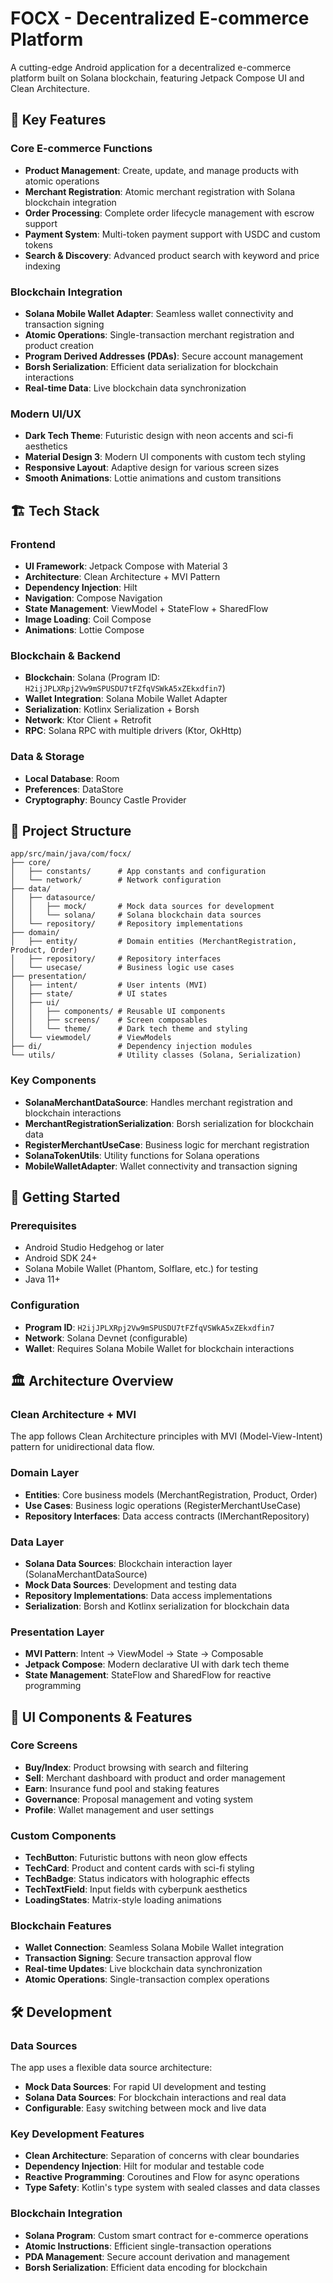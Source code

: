 # FOCX - Decentralized E-commerce Platform

A cutting-edge Android application for a decentralized e-commerce platform built on Solana blockchain, featuring Jetpack Compose UI and Clean Architecture.

## 🌟 Key Features

### Core E-commerce Functions
- **Product Management**: Create, update, and manage products with atomic operations
- **Merchant Registration**: Atomic merchant registration with Solana blockchain integration
- **Order Processing**: Complete order lifecycle management with escrow support
- **Payment System**: Multi-token payment support with USDC and custom tokens
- **Search & Discovery**: Advanced product search with keyword and price indexing

### Blockchain Integration
- **Solana Mobile Wallet Adapter**: Seamless wallet connectivity and transaction signing
- **Atomic Operations**: Single-transaction merchant registration and product creation
- **Program Derived Addresses (PDAs)**: Secure account management
- **Borsh Serialization**: Efficient data serialization for blockchain interactions
- **Real-time Data**: Live blockchain data synchronization

### Modern UI/UX
- **Dark Tech Theme**: Futuristic design with neon accents and sci-fi aesthetics
- **Material Design 3**: Modern UI components with custom tech styling
- **Responsive Layout**: Adaptive design for various screen sizes
- **Smooth Animations**: Lottie animations and custom transitions

## 🏗️ Tech Stack

### Frontend
- **UI Framework**: Jetpack Compose with Material 3
- **Architecture**: Clean Architecture + MVI Pattern
- **Dependency Injection**: Hilt
- **Navigation**: Compose Navigation
- **State Management**: ViewModel + StateFlow + SharedFlow
- **Image Loading**: Coil Compose
- **Animations**: Lottie Compose

### Blockchain & Backend
- **Blockchain**: Solana (Program ID: `H2ijJPLXRpj2Vw9mSPUSDU7tFZfqVSWkA5xZEkxdfin7`)
- **Wallet Integration**: Solana Mobile Wallet Adapter
- **Serialization**: Kotlinx Serialization + Borsh
- **Network**: Ktor Client + Retrofit
- **RPC**: Solana RPC with multiple drivers (Ktor, OkHttp)

### Data & Storage
- **Local Database**: Room
- **Preferences**: DataStore
- **Cryptography**: Bouncy Castle Provider

## 📁 Project Structure

```
app/src/main/java/com/focx/
├── core/
│   ├── constants/      # App constants and configuration
│   └── network/        # Network configuration
├── data/
│   ├── datasource/
│   │   ├── mock/       # Mock data sources for development
│   │   └── solana/     # Solana blockchain data sources
│   └── repository/     # Repository implementations
├── domain/
│   ├── entity/         # Domain entities (MerchantRegistration, Product, Order)
│   ├── repository/     # Repository interfaces
│   └── usecase/        # Business logic use cases
├── presentation/
│   ├── intent/         # User intents (MVI)
│   ├── state/          # UI states
│   ├── ui/
│   │   ├── components/ # Reusable UI components
│   │   ├── screens/    # Screen composables
│   │   └── theme/      # Dark tech theme and styling
│   └── viewmodel/      # ViewModels
├── di/                 # Dependency injection modules
└── utils/              # Utility classes (Solana, Serialization)
```

### Key Components

- **SolanaMerchantDataSource**: Handles merchant registration and blockchain interactions
- **MerchantRegistrationSerialization**: Borsh serialization for blockchain data
- **RegisterMerchantUseCase**: Business logic for merchant registration
- **SolanaTokenUtils**: Utility functions for Solana operations
- **MobileWalletAdapter**: Wallet connectivity and transaction signing

## 🚀 Getting Started

### Prerequisites
- Android Studio Hedgehog or later
- Android SDK 24+
- Solana Mobile Wallet (Phantom, Solflare, etc.) for testing
- Java 11+

### Configuration
- **Program ID**: `H2ijJPLXRpj2Vw9mSPUSDU7tFZfqVSWkA5xZEkxdfin7`
- **Network**: Solana Devnet (configurable)
- **Wallet**: Requires Solana Mobile Wallet for blockchain interactions

## 🏛️ Architecture Overview

### Clean Architecture + MVI
The app follows Clean Architecture principles with MVI (Model-View-Intent) pattern for unidirectional data flow.

### Domain Layer
- **Entities**: Core business models (MerchantRegistration, Product, Order)
- **Use Cases**: Business logic operations (RegisterMerchantUseCase)
- **Repository Interfaces**: Data access contracts (IMerchantRepository)

### Data Layer
- **Solana Data Sources**: Blockchain interaction layer (SolanaMerchantDataSource)
- **Mock Data Sources**: Development and testing data
- **Repository Implementations**: Data access implementations
- **Serialization**: Borsh and Kotlinx serialization for blockchain data

### Presentation Layer
- **MVI Pattern**: Intent → ViewModel → State → Composable
- **Jetpack Compose**: Modern declarative UI with dark tech theme
- **State Management**: StateFlow and SharedFlow for reactive programming

## 🎨 UI Components & Features

### Core Screens
- **Buy/Index**: Product browsing with search and filtering
- **Sell**: Merchant dashboard with product and order management
- **Earn**: Insurance fund pool and staking features
- **Governance**: Proposal management and voting system
- **Profile**: Wallet management and user settings

### Custom Components
- **TechButton**: Futuristic buttons with neon glow effects
- **TechCard**: Product and content cards with sci-fi styling
- **TechBadge**: Status indicators with holographic effects
- **TechTextField**: Input fields with cyberpunk aesthetics
- **LoadingStates**: Matrix-style loading animations

### Blockchain Features
- **Wallet Connection**: Seamless Solana Mobile Wallet integration
- **Transaction Signing**: Secure transaction approval flow
- **Real-time Updates**: Live blockchain data synchronization
- **Atomic Operations**: Single-transaction complex operations

## 🛠️ Development

### Data Sources
The app uses a flexible data source architecture:
- **Mock Data Sources**: For rapid UI development and testing
- **Solana Data Sources**: For blockchain interactions and real data
- **Configurable**: Easy switching between mock and live data

### Key Development Features
- **Clean Architecture**: Separation of concerns with clear boundaries
- **Dependency Injection**: Hilt for modular and testable code
- **Reactive Programming**: Coroutines and Flow for async operations
- **Type Safety**: Kotlin's type system with sealed classes and data classes

### Blockchain Integration
- **Solana Program**: Custom smart contract for e-commerce operations
- **Atomic Instructions**: Efficient single-transaction operations
- **PDA Management**: Secure account derivation and management
- **Borsh Serialization**: Efficient data encoding for blockchain
